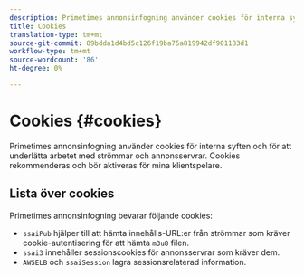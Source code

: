 ```yaml
---
description: Primetimes annonsinfogning använder cookies för interna syften och för att underlätta arbetet med strömmar och annonsservrar.
title: Cookies
translation-type: tm+mt
source-git-commit: 89bdda1d4bd5c126f19ba75a819942df901183d1
workflow-type: tm+mt
source-wordcount: '86'
ht-degree: 0%

---
```



# Cookies {#cookies}

Primetimes annonsinfogning använder cookies för interna syften och för att underlätta arbetet med strömmar och annonsservrar.  Cookies rekommenderas och bör aktiveras för mina klientspelare.

## Lista över cookies

Primetimes annonsinfogning bevarar följande cookies:

* `ssaiPub` hjälper till att hämta innehålls-URL:er från strömmar som kräver cookie-autentisering för att hämta  `m3u8` filen.
* `ssai3` innehåller sessionscookies för annonsservrar som kräver dem.
* `AWSELB` och  `ssaiSession` lagra sessionsrelaterad information.